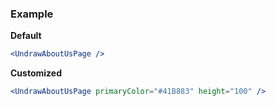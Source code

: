 ### Example

**Default**
```jsx
<UndrawAboutUsPage />
```

**Customized**
```jsx
<UndrawAboutUsPage primaryColor="#41B883" height="100" />
```
